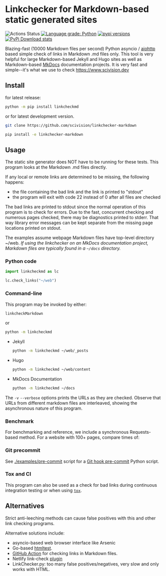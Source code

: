 # Linkchecker for Markdown-based static generated sites

![Actions Status](https://github.com/scivision/linkchecker-markdown/workflows/ci/badge.svg)
[![Language grade: Python](https://img.shields.io/lgtm/grade/python/g/scivision/linkchecker-markdown.svg?logo=lgtm&logoWidth=18)](https://lgtm.com/projects/g/scivision/linkchecker-markdown/context:python)
[![pypi versions](https://img.shields.io/pypi/pyversions/linkcheckmd.svg)](https://pypi.python.org/pypi/linkcheckmd)
[![PyPi Download stats](http://pepy.tech/badge/linkcheckmd)](http://pepy.tech/project/linkcheckmd)

Blazing-fast (10000 Markdown files per second) Python asyncio / [aiohttp](https://docs.aiohttp.org/)
based simple check of links in Markdown .md files only.
This tool is very helpful for large Markdown-based Jekyll and Hugo sites as
well as Markdown-based [MkDocs](https://www.mkdocs.org/) documentation projects.
It is very fast and simple--it's what we use to check https://www.scivision.dev

## Install

for latest release:

```sh
python -m pip install linkcheckmd
```

or for latest development version.

```sh
git clone https://github.com/scivision/linkchecker-markdown

pip install -e linkchecker-markdown
```

## Usage

The static site generator does NOT have to be running for these tests.
This program looks at the Markdown .md files directly.

If any local or remote links are determined to be missing, the following happens:

* the file containing the bad link and the link is printed to "stdout"
* the program will exit with code 22 instead of 0 after all files are checked

The bad links are printed to stdout since the normal operation of this program is to check for errors.
Due to the fast, concurrent checking and numerous pages checked, there may be diagnostics printed to stderr.
That way library error messages can be kept separate from the missing page locations printed on stdout.


The examples assume webpage Markdown files have top-level directory ~/web.
*If using the linkchecker on an MkDocs documentation project, Markdown files
are typically found in a `~/docs` directory.*

### Python code

```python
import linkcheckmd as lc

lc.check_links("~/web")
```

### Command-line

This program may be invoked by either:

```sh
linkcheckMarkdown
```

or

```sh
python -m linkcheckmd
```

* Jekyll

    ```sh
    python -m linkcheckmd ~/web/_posts
    ```

* Hugo

    ```sh
    python -m linkcheckmd ~/web/content
    ```

* MkDocs Documentation

    ```sh
    python -m linkcheckmd ~/docs
    ```

The `-v` `--verbose` options prints the URLs as they are checked.
Observe that URLs from different markdown files are interleaved, showing the asynchronous nature of this program.

### Benchmark

For benchmarking and reference, we include a synchronous Requests-based method.
For a website with 100+ pages, compare times of:

### Git precommit

See
[./examples/pre-commit](./examples/pre-commit)
script for a
[Git hook pre-commit](https://www.scivision.dev/git-markdown-pre-commit-linkcheck)
Python script.

### Tox and CI

This program can also be used as a check for bad links during continuous integration
testing or when using [`tox`](https://tox.readthedocs.io/).

## Alternatives

Strict anti-leeching methods can cause false positives with this and other link checking programs.

Alternative solutions include:

* asyncio-based web browser interface like Arsenic
* Go-based [htmltest](https://github.com/wjdp/htmltest).
* [GitHub Action](https://github.com/marketplace/actions/markdown-link-check) for checking links in Markdown files.
* Netlify link-check [plugin](https://github.com/munter/netlify-plugin-checklinks#readme)
* LinkChecker.py: too many false positives/negatives, very slow and only works with HTML.
